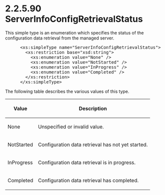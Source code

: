<html dir="LTR" xmlns:mshelp="http://msdn.microsoft.com/mshelp" xmlns:ddue="http://ddue.schemas.microsoft.com/authoring/2003/5" xmlns:xlink="http://www.w3.org/1999/xlink" xmlns:tool="http://www.microsoft.com/tooltip">
 <body>
 <div id="header">
 <h1 class="heading">2.2.5.90 ServerInfoConfigRetrievalStatus</h1>
 </div>
 <div id="mainSection">
 <div id="mainBody">
 <div id="allHistory" class="saveHistory"></div>
 <div id="sectionSection0" class="section" name="collapseableSection">
 

<p>This simple type is an enumeration which specifies the
status of the configuration data retrieval from the managed server.</p>

<dl>
<dd>
<div><pre> &lt;xs:simpleType name=&quot;ServerInfoConfigRetrievalStatus&quot;&gt;
   &lt;xs:restriction base=&quot;xsd:string&quot;&gt;
     &lt;xs:enumeration value=&quot;None&quot; /&gt;
     &lt;xs:enumeration value=&quot;NotStarted&quot; /&gt;
     &lt;xs:enumeration value=&quot;InProgress&quot; /&gt;
     &lt;xs:enumeration value=&quot;Completed&quot; /&gt;
   &lt;/xs:restriction&gt;
 &lt;/xs:simpleType&gt;
</pre></div>
</dd></dl>

<p>The following table describes the various values of this
type.</p>

<table>
 <thead>
 <tr>
 <th>
 <p>Value</p>
 </th>
 <th>
 <p>Description</p>
 </th>
 </tr>
 </thead>
 <tr>
 <td>
 <p>None</p>
 </td>
 <td>
 <p>Unspecified or invalid value.</p>
 </td>
 </tr>
 <tr>
 <td>
 <p>NotStarted</p>
 </td>
 <td>
 <p>Configuration data retrieval has not yet started.</p>
 </td>
 </tr>
 <tr>
 <td>
 <p>InProgress</p>
 </td>
 <td>
 <p>Configuration data retrieval is in progress.</p>
 </td>
 </tr>
 <tr>
 <td>
 <p>Completed</p>
 </td>
 <td>
 <p>Configuration data retrieval has completed.</p>
 </td>
 </tr>
</table>

<p> </p>


 </div>
 </div>
 </div>
 </body>
</html>